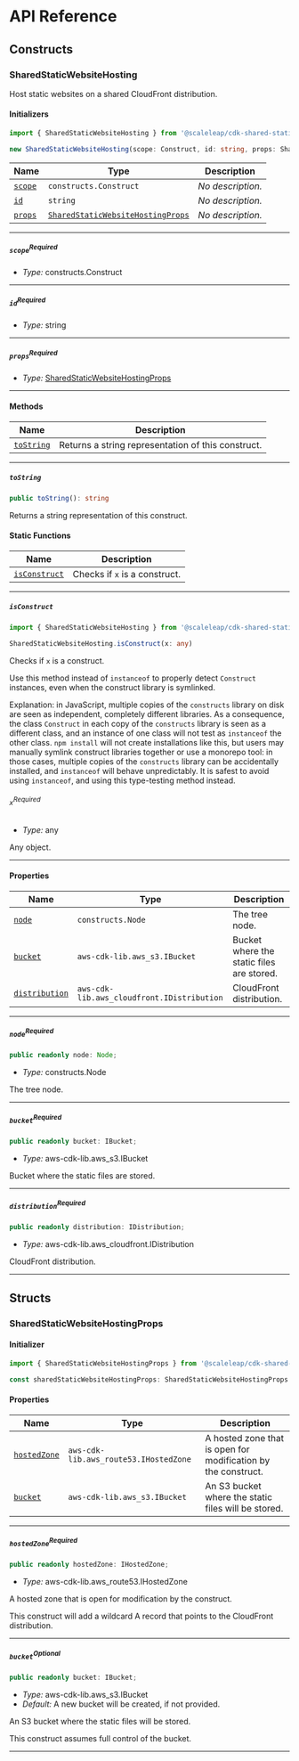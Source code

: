 # API Reference <a name="API Reference" id="api-reference"></a>

## Constructs <a name="Constructs" id="Constructs"></a>

### SharedStaticWebsiteHosting <a name="SharedStaticWebsiteHosting" id="@scaleleap/cdk-shared-static-website-hosting.SharedStaticWebsiteHosting"></a>

Host static websites on a shared CloudFront distribution.

#### Initializers <a name="Initializers" id="@scaleleap/cdk-shared-static-website-hosting.SharedStaticWebsiteHosting.Initializer"></a>

```typescript
import { SharedStaticWebsiteHosting } from '@scaleleap/cdk-shared-static-website-hosting'

new SharedStaticWebsiteHosting(scope: Construct, id: string, props: SharedStaticWebsiteHostingProps)
```

| **Name** | **Type** | **Description** |
| --- | --- | --- |
| <code><a href="#@scaleleap/cdk-shared-static-website-hosting.SharedStaticWebsiteHosting.Initializer.parameter.scope">scope</a></code> | <code>constructs.Construct</code> | *No description.* |
| <code><a href="#@scaleleap/cdk-shared-static-website-hosting.SharedStaticWebsiteHosting.Initializer.parameter.id">id</a></code> | <code>string</code> | *No description.* |
| <code><a href="#@scaleleap/cdk-shared-static-website-hosting.SharedStaticWebsiteHosting.Initializer.parameter.props">props</a></code> | <code><a href="#@scaleleap/cdk-shared-static-website-hosting.SharedStaticWebsiteHostingProps">SharedStaticWebsiteHostingProps</a></code> | *No description.* |

---

##### `scope`<sup>Required</sup> <a name="scope" id="@scaleleap/cdk-shared-static-website-hosting.SharedStaticWebsiteHosting.Initializer.parameter.scope"></a>

- *Type:* constructs.Construct

---

##### `id`<sup>Required</sup> <a name="id" id="@scaleleap/cdk-shared-static-website-hosting.SharedStaticWebsiteHosting.Initializer.parameter.id"></a>

- *Type:* string

---

##### `props`<sup>Required</sup> <a name="props" id="@scaleleap/cdk-shared-static-website-hosting.SharedStaticWebsiteHosting.Initializer.parameter.props"></a>

- *Type:* <a href="#@scaleleap/cdk-shared-static-website-hosting.SharedStaticWebsiteHostingProps">SharedStaticWebsiteHostingProps</a>

---

#### Methods <a name="Methods" id="Methods"></a>

| **Name** | **Description** |
| --- | --- |
| <code><a href="#@scaleleap/cdk-shared-static-website-hosting.SharedStaticWebsiteHosting.toString">toString</a></code> | Returns a string representation of this construct. |

---

##### `toString` <a name="toString" id="@scaleleap/cdk-shared-static-website-hosting.SharedStaticWebsiteHosting.toString"></a>

```typescript
public toString(): string
```

Returns a string representation of this construct.

#### Static Functions <a name="Static Functions" id="Static Functions"></a>

| **Name** | **Description** |
| --- | --- |
| <code><a href="#@scaleleap/cdk-shared-static-website-hosting.SharedStaticWebsiteHosting.isConstruct">isConstruct</a></code> | Checks if `x` is a construct. |

---

##### `isConstruct` <a name="isConstruct" id="@scaleleap/cdk-shared-static-website-hosting.SharedStaticWebsiteHosting.isConstruct"></a>

```typescript
import { SharedStaticWebsiteHosting } from '@scaleleap/cdk-shared-static-website-hosting'

SharedStaticWebsiteHosting.isConstruct(x: any)
```

Checks if `x` is a construct.

Use this method instead of `instanceof` to properly detect `Construct`
instances, even when the construct library is symlinked.

Explanation: in JavaScript, multiple copies of the `constructs` library on
disk are seen as independent, completely different libraries. As a
consequence, the class `Construct` in each copy of the `constructs` library
is seen as a different class, and an instance of one class will not test as
`instanceof` the other class. `npm install` will not create installations
like this, but users may manually symlink construct libraries together or
use a monorepo tool: in those cases, multiple copies of the `constructs`
library can be accidentally installed, and `instanceof` will behave
unpredictably. It is safest to avoid using `instanceof`, and using
this type-testing method instead.

###### `x`<sup>Required</sup> <a name="x" id="@scaleleap/cdk-shared-static-website-hosting.SharedStaticWebsiteHosting.isConstruct.parameter.x"></a>

- *Type:* any

Any object.

---

#### Properties <a name="Properties" id="Properties"></a>

| **Name** | **Type** | **Description** |
| --- | --- | --- |
| <code><a href="#@scaleleap/cdk-shared-static-website-hosting.SharedStaticWebsiteHosting.property.node">node</a></code> | <code>constructs.Node</code> | The tree node. |
| <code><a href="#@scaleleap/cdk-shared-static-website-hosting.SharedStaticWebsiteHosting.property.bucket">bucket</a></code> | <code>aws-cdk-lib.aws_s3.IBucket</code> | Bucket where the static files are stored. |
| <code><a href="#@scaleleap/cdk-shared-static-website-hosting.SharedStaticWebsiteHosting.property.distribution">distribution</a></code> | <code>aws-cdk-lib.aws_cloudfront.IDistribution</code> | CloudFront distribution. |

---

##### `node`<sup>Required</sup> <a name="node" id="@scaleleap/cdk-shared-static-website-hosting.SharedStaticWebsiteHosting.property.node"></a>

```typescript
public readonly node: Node;
```

- *Type:* constructs.Node

The tree node.

---

##### `bucket`<sup>Required</sup> <a name="bucket" id="@scaleleap/cdk-shared-static-website-hosting.SharedStaticWebsiteHosting.property.bucket"></a>

```typescript
public readonly bucket: IBucket;
```

- *Type:* aws-cdk-lib.aws_s3.IBucket

Bucket where the static files are stored.

---

##### `distribution`<sup>Required</sup> <a name="distribution" id="@scaleleap/cdk-shared-static-website-hosting.SharedStaticWebsiteHosting.property.distribution"></a>

```typescript
public readonly distribution: IDistribution;
```

- *Type:* aws-cdk-lib.aws_cloudfront.IDistribution

CloudFront distribution.

---


## Structs <a name="Structs" id="Structs"></a>

### SharedStaticWebsiteHostingProps <a name="SharedStaticWebsiteHostingProps" id="@scaleleap/cdk-shared-static-website-hosting.SharedStaticWebsiteHostingProps"></a>

#### Initializer <a name="Initializer" id="@scaleleap/cdk-shared-static-website-hosting.SharedStaticWebsiteHostingProps.Initializer"></a>

```typescript
import { SharedStaticWebsiteHostingProps } from '@scaleleap/cdk-shared-static-website-hosting'

const sharedStaticWebsiteHostingProps: SharedStaticWebsiteHostingProps = { ... }
```

#### Properties <a name="Properties" id="Properties"></a>

| **Name** | **Type** | **Description** |
| --- | --- | --- |
| <code><a href="#@scaleleap/cdk-shared-static-website-hosting.SharedStaticWebsiteHostingProps.property.hostedZone">hostedZone</a></code> | <code>aws-cdk-lib.aws_route53.IHostedZone</code> | A hosted zone that is open for modification by the construct. |
| <code><a href="#@scaleleap/cdk-shared-static-website-hosting.SharedStaticWebsiteHostingProps.property.bucket">bucket</a></code> | <code>aws-cdk-lib.aws_s3.IBucket</code> | An S3 bucket where the static files will be stored. |

---

##### `hostedZone`<sup>Required</sup> <a name="hostedZone" id="@scaleleap/cdk-shared-static-website-hosting.SharedStaticWebsiteHostingProps.property.hostedZone"></a>

```typescript
public readonly hostedZone: IHostedZone;
```

- *Type:* aws-cdk-lib.aws_route53.IHostedZone

A hosted zone that is open for modification by the construct.

This construct will add a wildcard
A record that points to the CloudFront distribution.

---

##### `bucket`<sup>Optional</sup> <a name="bucket" id="@scaleleap/cdk-shared-static-website-hosting.SharedStaticWebsiteHostingProps.property.bucket"></a>

```typescript
public readonly bucket: IBucket;
```

- *Type:* aws-cdk-lib.aws_s3.IBucket
- *Default:* A new bucket will be created, if not provided.

An S3 bucket where the static files will be stored.

This construct assumes full control of the bucket.

---



